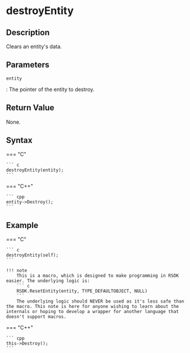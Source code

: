 # destroyEntity

## Description
Clears an entity's data.

## Parameters
`entity`

:   The pointer of the entity to destroy.

## Return Value
None.

## Syntax
=== "C"

	``` c
	destroyEntity(entity);
	```

=== "C++"

	``` cpp
	entity->Destroy();
	```

## Example
=== "C"

	``` c
	destroyEntity(self);
	```

    !!! note
        This is a macro, which is designed to make programming in RSDK easier. The underlying logic is:
        ``` c
        RSDK.ResetEntity(entity, TYPE_DEFAULTOBJECT, NULL)
        ```
    	The underlying logic should NEVER be used as it's less safe than the macro. This note is here for anyone wishing to learn about the internals or hoping to develop a wrapper for another language that doesn't support macros.

=== "C++"

	``` cpp
	this->Destroy();
	```